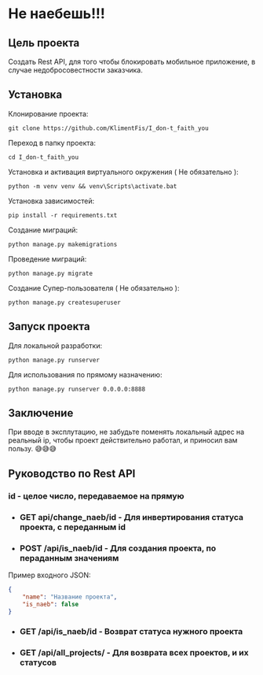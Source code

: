 # Не наебешь!!!

## Цель проекта
Создать Rest API, для того чтобы блокировать мобильное приложение, в случае недобросовестности заказчика.

## Установка

Клонирование проекта:
```shell
git clone https://github.com/KlimentFis/I_don-t_faith_you 
```

Переход в папку проекта:
```shell
cd I_don-t_faith_you
```

Установка и активация виртуального окружения ( Не обязательно ):
```shell
python -m venv venv && venv\Scripts\activate.bat
```

Установка зависимостей:
```shell
pip install -r requirements.txt
```

Создание миграций:
```shell
python manage.py makemigrations
```

Проведение миграций:
```shell
python manage.py migrate
```

Создание Супер-пользователя ( Не обязательно ):
```shell
python manage.py createsuperuser
```

## Запуск проекта
Для локальной разработки:
```shell
python manage.py runserver
```
Для использования по прямому назначению:
```shell
python manage.py runserver 0.0.0.0:8888
```
## Заключение
При вводе в эксплутацию, не забудьте поменять локальный адрес на реальный ip, чтобы проект действительно работал, и приносил вам пользу.
😅😅😅

## Руководство по Rest API
### id  - целое число, передаваемое на прямую
- ### GET api/change_naeb/id - Для инвертирования статуса проекта, с переданным id 
- ### POST /api/is_naeb/id - Для создания проекта, по пераданным значениям
Пример входного JSON:
```json
{
    "name": "Название проекта",
    "is_naeb": false
}
```
- ### GET /api/is_naeb/id - Возврат статуса нужного проекта
- ### GET /api/all_projects/ - Для возврата всех проектов, и их статусов
